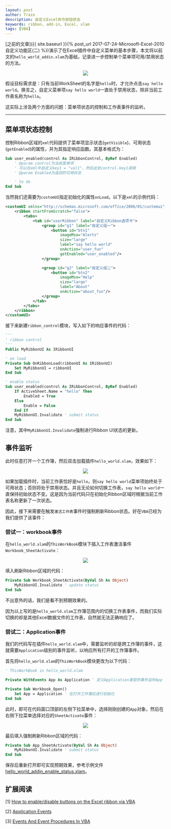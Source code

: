 ```yaml
---
layout: post
author: Train
description: 自定义Excel命令按钮状态
keywords: ribbon, add-in, Excel, xlam
tags: [VBA]
---
```


[之前的文章]({{ site.baseurl }}{% post_url 2017-07-24-Microsoft-Excel-2010自定义功能区(二) %})演示了在Excel插件中自定义菜单的基本步骤，本文将以前文的`hello_world_addin.xlam`为基础，记录进一步控制单个菜单项可用/禁用状态的方法。

<div align='center'><img src="{{ "images/2017-07-24-02.png" | prepend: site.baseurl }}"></div>

假设目标需求是：只有当前WorkSheet的名字是`hello`时，才允许点击`say hello world`。换言之，自定义菜单项`say hello world`一直处于禁用状态，除非当前工作表名称为`hello`。

这实际上涉及两个方面的问题：菜单项状态的控制和工作表事件的监听。

---

## 菜单项状态控制

控制Ribbon区域的`xml`代码提供了菜单项显示状态(`getVisible`)、可用状态(`getEnabled`)的属性，并为其指定响应函数。其基本格式为：

```vb
Sub user_enabled(control As IRibbonControl, ByRef Enabled)
    ' @param control为当前菜单项
    ' 可以在xml中自定义key1 = "val1"，然后此处control.key1调用
    ' @param Enabled为返回的可用状态

    ' to do
End Sub
```

当然我们还需要为`customUI`指定初始化的属性`onLoad`。以下是`xml`的示例代码：

```xml
<customUI xmlns="http://schemas.microsoft.com/office/2006/01/customui" onLoad="OnRibbonLoad">
    <ribbon startFromScratch="false">
        <tabs>
            <tab id="userRibbon" label="自定义Ribbon选项卡">
                <group id="g1" label="自定义组一">
                    <button id="btn1" 
                        imageMso="Alerts" 
                        size="large" 
                        label="say hello world" 
                        onAction="user_fun" 
                        getEnabled="user_enabled"/>
                </group>

                <group id="g2" label="自定义组二">
                    <button id="btn2" 
                        imageMso="Help" 
                        size="large" 
                        label="About" 
                        onAction="about_fun"/>
                </group>
            </tab>
        </tabs>
    </ribbon>
</customUI>
```

接下来新建`ribbon_control`模块，写入如下的响应事件的代码：

```vb
'''
' ribbon control
'''
Public MyRibbonUI As IRibbonUI

' on load
Private Sub OnRibbonLoad(ribbonUI As IRibbonUI)
    Set MyRibbonUI = ribbonUI
End Sub

' enable status
Sub user_enabled(control As IRibbonControl, ByRef Enabled)
    If ActiveSheet.Name = "hello" Then
        Enabled = True
    Else
        Enable = False
    End If    
    MyRibbonUI.Invalidate ' submit status
End Sub
```

注意，其中`MyRibbonUI.Invalidate`强制进行Ribbon UI状态的更新。

## 事件监听

此时任意打开一个工作簿，然后双击加载插件`hello_world.xlam`，效果如下：

<div align='center'><img src="{{ "images/2017-07-31-01.png" | prepend: site.baseurl }}"></div>

如果加载插件时，当前工作表恰好是`hello`，则`say hello world`菜单项始终处于可用状态；否则将处于禁用状态。并且无论如何切换工作表，`say hello world`一直保持初始状态不变。这是因为当前代码只在初始化Ribbon区域时根据当前工作表名称更新了一次状态。

因此，接下来需要在触发`激活工作表`事件时强制刷新Ribbon状态。好在`VBA`已经为我们提供了该事件：

### 尝试一：workbook事件

在`hello_world.xlam`的`ThisWorkBook`模块下插入工作表激活事件`Workbook_SheetActivate`：

<div align='center'><img src="{{ "images/2017-07-31-02.png" | prepend: site.baseurl }}"></div>

填入刷新Ribbon区域的代码：

```vb
Private Sub Workbook_SheetActivate(ByVal Sh As Object)
    MyRibbonUI.Invalidate ' update status
End Sub
```

不出意外的话，我们是看不到预期效果的。

因为以上写的是`hello_world.xlam`工作簿范围内的切换工作表事件，而我们实际切换的却是其他Excel数据文件的工作表，自然就无法正确响应了。

### 尝试二：Application事件

我们的代码写在插件`hello_world.xlam`中，需要监听的却是跨工作簿的事件，这就需要`Application`级别的事件监听，以响应所有打开的工作簿事件。

首先将`hello_world.xlam`的`ThisWorkBook`模块更改为以下代码：

```vb
' ThisWorkBook in hello_world.xlam

Private WithEvents App As Application ' 定义Application类型的事件监听App

Private Sub Workbook_Open()
    Set App = Application ' 在打开工作簿后进行初始化
End Sub
```

此时，即可在代码窗口顶部的左侧下拉菜单中，选择刚刚创建的`App`对象，然后在右侧下拉菜单选择对应的`SheetActivate`事件：

<div align='center'><img src="{{ "images/2017-07-31-03.png" | prepend: site.baseurl }}"></div>

最后填入强制刷新Ribbon区域的代码：

```vb
Private Sub App_SheetActivate(ByVal Sh As Object)
    MyRibbonUI.Invalidate ' submit status
End Sub
```

保存后重新打开即可实现预期效果，参考示例文件[hello_world_addin_enable_status.xlam](https://github.com/dothinking/blog/tree/master/src/excel_ribbon)。

##  扩展阅读

[1] [How to enable/disable buttons on the Excel ribbon via VBA](https://stackoverflow.com/questions/37643470/how-to-enable-disable-buttons-on-the-excel-ribbon-via-vba)  

[2] [Application Events](http://www.cpearson.com/excel/AppEvent.aspx)

[3] [Events And Event Procedures In VBA](http://www.cpearson.com/excel/Events.aspx)